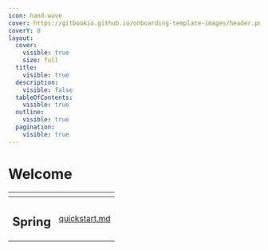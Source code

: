 ```yaml
---
icon: hand-wave
cover: https://gitbookio.github.io/onboarding-template-images/header.png
coverY: 0
layout:
  cover:
    visible: true
    size: full
  title:
    visible: true
  description:
    visible: false
  tableOfContents:
    visible: true
  outline:
    visible: true
  pagination:
    visible: true
---
```


# Welcome

<table data-view="cards"><thead><tr><th></th><th data-type="content-ref"></th></tr></thead><tbody><tr><td><h2>Spring</h2></td><td><a href="getting-started/quickstart.md">quickstart.md</a></td></tr></tbody></table>
